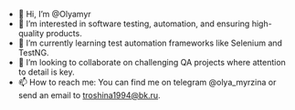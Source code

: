 - 👋 Hi, I’m @Olyamyr
- 👀 I’m interested in software testing, automation, and ensuring high-quality products.
- 🌱 I’m currently learning test automation frameworks like Selenium and TestNG.
- 💞️  I’m looking to collaborate on challenging QA projects where attention to detail is key.
- 📫 How to reach me: You can find me on telegram @olya_myrzina or send an email to troshina1994@bk.ru.

<!---
Olyamyr/Olyamyr is a ✨ special ✨ repository because its `README.md` (this file) appears on your GitHub profile.
You can click the Preview link to take a look at your changes.
--->
